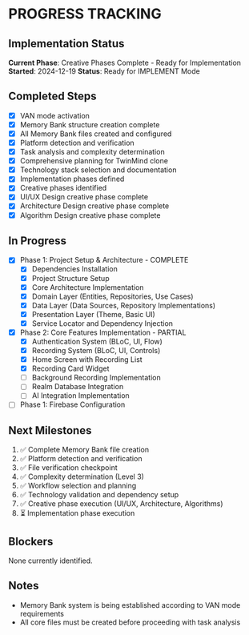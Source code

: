 # PROGRESS TRACKING

## Implementation Status
**Current Phase**: Creative Phases Complete - Ready for Implementation
**Started**: 2024-12-19
**Status**: Ready for IMPLEMENT Mode

## Completed Steps
- [x] VAN mode activation
- [x] Memory Bank structure creation complete
- [x] All Memory Bank files created and configured
- [x] Platform detection and verification
- [x] Task analysis and complexity determination
- [x] Comprehensive planning for TwinMind clone
- [x] Technology stack selection and documentation
- [x] Implementation phases defined
- [x] Creative phases identified
- [x] UI/UX Design creative phase complete
- [x] Architecture Design creative phase complete
- [x] Algorithm Design creative phase complete

## In Progress
- [x] Phase 1: Project Setup & Architecture - COMPLETE
  - [x] Dependencies Installation
  - [x] Project Structure Setup
  - [x] Core Architecture Implementation
  - [x] Domain Layer (Entities, Repositories, Use Cases)
  - [x] Data Layer (Data Sources, Repository Implementations)
  - [x] Presentation Layer (Theme, Basic UI)
  - [x] Service Locator and Dependency Injection
- [x] Phase 2: Core Features Implementation - PARTIAL
  - [x] Authentication System (BLoC, UI, Flow)
  - [x] Recording System (BLoC, UI, Controls)
  - [x] Home Screen with Recording List
  - [x] Recording Card Widget
  - [ ] Background Recording Implementation
  - [ ] Realm Database Integration
  - [ ] AI Integration Implementation
- [ ] Phase 1: Firebase Configuration

## Next Milestones
1. ✅ Complete Memory Bank file creation
2. ✅ Platform detection and verification
3. ✅ File verification checkpoint
4. ✅ Complexity determination (Level 3)
5. ✅ Workflow selection and planning
6. ✅ Technology validation and dependency setup
7. ✅ Creative phase execution (UI/UX, Architecture, Algorithms)
8. ⏳ Implementation phase execution

## Blockers
None currently identified.

## Notes
- Memory Bank system is being established according to VAN mode requirements
- All core files must be created before proceeding with task analysis
